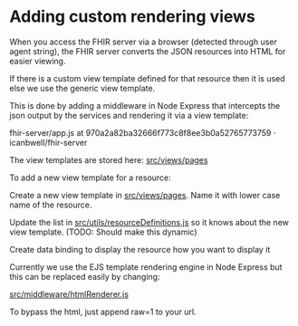 # Adding custom rendering views

When you access the FHIR server via a browser (detected through user agent string), the FHIR server converts the JSON resources into HTML for easier viewing.

If there is a custom view template defined for that resource then it is used else we use the generic view template.

This is done by adding a middleware in Node Express that intercepts the json output by the services and rendering it via a view template:

fhir-server/app.js at 970a2a82ba32666f773c8f8ee3b0a52765773759 · icanbwell/fhir-server 

The view templates are stored here: [src/views/pages](src/views/pages)

 

To add a new view template for a resource:

Create a new view template in [src/views/pages](src/views/pages).  Name it with lower case name of the resource.

Update the list in [src/utils/resourceDefinitions.js](src/utils/resourceDefinitions.js) so it knows about the new view template.  (TODO: Should make this dynamic)

Create data binding to display the resource how you want to display it

 

Currently we use the EJS template rendering engine in Node Express but this can be replaced easily by changing:

[src/middleware/htmlRenderer.js](src/middleware/htmlRenderer.js)

 

To bypass the html, just append raw=1 to your url.
